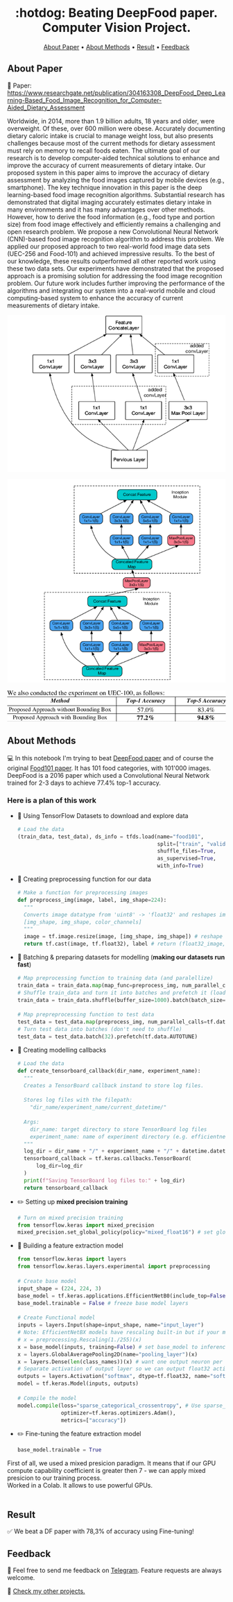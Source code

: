 <h1 align="center">
  <br>
 :hotdog: Beating DeepFood paper. Computer Vision Project. <br>
</h1>

<p align="center">
  <a href="#about-paper">About Paper</a> •
  <a href="#about-methods">About Methods</a> •
  <a href="#result">Result</a> •
  <a href="#feedback">Feedback</a>
</p>

## About Paper
:bookmark_tabs: Paper: https://www.researchgate.net/publication/304163308_DeepFood_Deep_Learning-Based_Food_Image_Recognition_for_Computer-Aided_Dietary_Assessment

Worldwide, in 2014, more than 1.9 billion adults, 18 years and older, were overweight. Of these, over 600 million were obese. Accurately documenting dietary caloric intake is crucial to manage weight loss, but also presents challenges because most of the current methods for dietary assessment must rely on memory to recall foods eaten. The ultimate goal of our research is to develop computer-aided technical solutions to enhance and improve the accuracy of current measurements of dietary intake. Our proposed system in this paper aims to improve the accuracy of dietary assessment by analyzing the food images captured by mobile devices (e.g., smartphone). The key technique innovation in this paper is the deep learning-based food image recognition algorithms. Substantial research has demonstrated that digital imaging accurately estimates dietary intake in many environments and it has many advantages over other methods. However, how to derive the food information (e.g., food type and portion size) from food image effectively and efficiently remains a challenging and open research problem. We propose a new Convolutional Neural Network (CNN)-based food image recognition algorithm to address this problem. We applied our proposed approach to two real-world food image data sets (UEC-256 and Food-101) and achieved impressive results. To the best of our knowledge, these results outperformed all other reported work using these two data sets. Our experiments have demonstrated that the proposed approach is a promising solution for addressing the food image recognition problem. Our future work includes further improving the performance of the algorithms and integrating our system into a real-world mobile and cloud computing-based system to enhance the accuracy of current measurements of dietary intake.


![pic1](https://github.com/boramorka/usercontent/blob/main/deepfood/Inception-Module.png?raw=true)

![pic2](https://github.com/boramorka/usercontent/blob/main/deepfood/Module-connection.png?raw=true)

![pic3](https://github.com/boramorka/usercontent/blob/main/deepfood/Comparison-of-accuracy-of-proposed-approach-using-bounding-box-on-UEC-256.png?raw=true)


## About Methods
:computer: In this notebook I'm trying to beat [DeepFood paper](https://www.researchgate.net/publication/304163308_DeepFood_Deep_Learning-Based_Food_Image_Recognition_for_Computer-Aided_Dietary_Assessment) and of course the original [Food101 paper](https://data.vision.ee.ethz.ch/cvl/datasets_extra/food-101/). It has 101 food categories, with 101'000 images. <br> 
DeepFood is a 2016 paper which used a Convolutional Neural Network trained for 2-3 days to achieve 77.4% top-1 accuracy.

### Here is a plan of this work
* :hammer: Using TensorFlow Datasets to download and explore data
  ```python
  # Load the data
  (train_data, test_data), ds_info = tfds.load(name="food101", 
                                               split=["train", "validation"], 
                                               shuffle_files=True, 
                                               as_supervised=True, 
                                               with_info=True)
  ```
* :hammer: Creating preprocessing function for our data
  ```python
  # Make a function for preprocessing images
  def preprocess_img(image, label, img_shape=224):
    """
    Converts image datatype from 'uint8' -> 'float32' and reshapes image to
    [img_shape, img_shape, color_channels]
    """
    image = tf.image.resize(image, [img_shape, img_shape]) # reshape to img_shape
    return tf.cast(image, tf.float32), label # return (float32_image, label) tuple
  ```
* :hammer: Batching & preparing datasets for modelling (**making our datasets run fast**)
  ```python
  # Map preprocessing function to training data (and paralellize)
  train_data = train_data.map(map_func=preprocess_img, num_parallel_calls=tf.data.AUTOTUNE)
  # Shuffle train_data and turn it into batches and prefetch it (load it faster)
  train_data = train_data.shuffle(buffer_size=1000).batch(batch_size=32).prefetch(buffer_size=tf.data.AUTOTUNE)

  # Map prepreprocessing function to test data
  test_data = test_data.map(preprocess_img, num_parallel_calls=tf.data.AUTOTUNE)
  # Turn test data into batches (don't need to shuffle)
  test_data = test_data.batch(32).prefetch(tf.data.AUTOTUNE)
  ```
* :hammer: Creating modelling callbacks
  ```python
  # Load the data
  def create_tensorboard_callback(dir_name, experiment_name):
    """
    Creates a TensorBoard callback instand to store log files.

    Stores log files with the filepath:
      "dir_name/experiment_name/current_datetime/"

    Args:
      dir_name: target directory to store TensorBoard log files
      experiment_name: name of experiment directory (e.g. efficientnet_model_1)
    """
    log_dir = dir_name + "/" + experiment_name + "/" + datetime.datetime.now().strftime("%Y%m%d-%H%M%S")
    tensorboard_callback = tf.keras.callbacks.TensorBoard(
        log_dir=log_dir
    )
    print(f"Saving TensorBoard log files to:" + log_dir)
    return tensorboard_callback
  ```
* :pencil2: Setting up **mixed precision training**
  ```python
  # Turn on mixed precision training
  from tensorflow.keras import mixed_precision
  mixed_precision.set_global_policy(policy="mixed_float16") # set global policy to mixed precision 
  ```
* :hammer: Building a feature extraction model 
  ```python
  from tensorflow.keras import layers
  from tensorflow.keras.layers.experimental import preprocessing

  # Create base model
  input_shape = (224, 224, 3)
  base_model = tf.keras.applications.EfficientNetB0(include_top=False)
  base_model.trainable = False # freeze base model layers

  # Create Functional model 
  inputs = layers.Input(shape=input_shape, name="input_layer")
  # Note: EfficientNetBX models have rescaling built-in but if your model didn't you could have a layer like below
  # x = preprocessing.Rescaling(1./255)(x)
  x = base_model(inputs, training=False) # set base_model to inference mode only
  x = layers.GlobalAveragePooling2D(name="pooling_layer")(x)
  x = layers.Dense(len(class_names))(x) # want one output neuron per class 
  # Separate activation of output layer so we can output float32 activations
  outputs = layers.Activation("softmax", dtype=tf.float32, name="softmax_float32")(x) 
  model = tf.keras.Model(inputs, outputs)

  # Compile the model
  model.compile(loss="sparse_categorical_crossentropy", # Use sparse_categorical_crossentropy when labels are *not* one-hot
                optimizer=tf.keras.optimizers.Adam(),
                metrics=["accuracy"])
  ```
* :pencil2: Fine-tuning the feature extraction model 
  ```python
  base_model.trainable = True
  ```

First of all, we used a mixed presicion paradigm. It means that if our GPU compute capability coefficient is greater then 7 - we can apply mixed presicion to our training process. <br> 
Worked in a Colab. It allows to use powerful GPUs. <br> <br>

## Result
:white_check_mark: We beat a DF paper with 78,3% of accuracy using Fine-tuning!

## Feedback
:person_in_tuxedo: Feel free to send me feedback on [Telegram](https://t.me/boramorka). Feature requests are always welcome. 

:abacus: [Check my other projects.](https://github.com/boramorka)